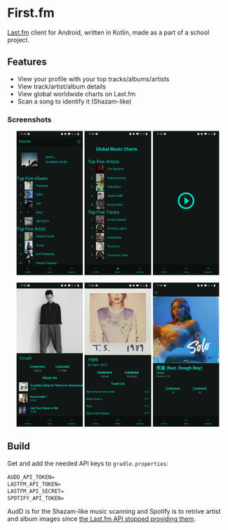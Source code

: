 # First.fm

[Last.fm](https://www.last.fm/home) client for Android, written in Kotlin, made as a part of a school project.

## Features

- View your profile with your top tracks/albums/artists
- View track/artist/album details
- View global worldwide charts on Last.fm
- Scan a song to identify it (Shazam-like)

### Screenshots

<p align="middle" float="left">
    <img src="doc/images/profile.jpg" alt="profile" width="30%">
    <img src="doc/images/charts.jpg" alt="charts" width="30%">
    <img src="doc/images/scan.jpg" alt="scan" width="30%">
</p>

<p align="middle" float="left">
    <img src="doc/images/artist.jpg" alt="artist" width="30%">
    <img src="doc/images/album.jpg" alt="album" width="30%">
    <img src="doc/images/track.jpg" alt="track" width="30%">
</p>

## Build

Get and add the needed API keys to `gradle.properties`:

```
AUDD_API_TOKEN=
LASTFM_API_TOKEN=
LASTFM_API_SECRET=
SPOTIFY_API_TOKEN=
```

AudD is for the Shazam-like music scanning and Spotify is to retrive artist and album images since [the Last.fm API stopped providing them](https://stackoverflow.com/q/55978243/6945353).
